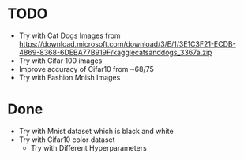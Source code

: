 # TODO

- Try with Cat Dogs Images from https://download.microsoft.com/download/3/E/1/3E1C3F21-ECDB-4869-8368-6DEBA77B919F/kagglecatsanddogs_3367a.zip
- Try with Cifar 100 images
- Improve accuracy of Cifar10 from ~68/75
- Try with Fashion Mnish Images
# Done

- Try with Mnist dataset which is black and white
- Try with Cifar10 color dataset
  - Try with Different Hyperparameters
